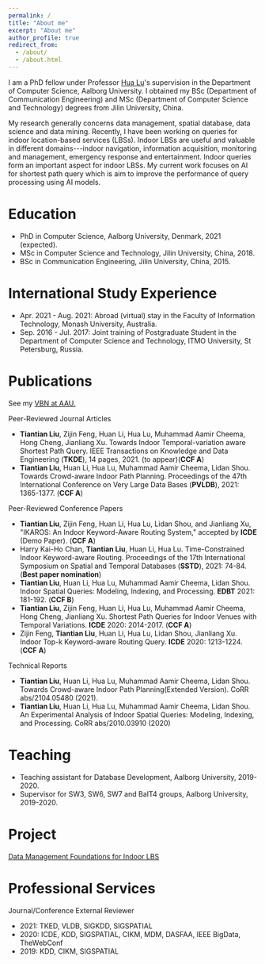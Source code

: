 ```yaml
---
permalink: /
title: "About me"
excerpt: "About me"
author_profile: true
redirect_from: 
  - /about/
  - /about.html
---
```


I am a PhD fellow under Professor [Hua Lu](https://luhua.ruc.dk/)'s supervision in the Department of Computer Science, Aalborg University.  I obtained my BSc (Department of Communication Engineering) and MSc (Department of Computer Science and Technology) degrees from Jilin University, China. 

My research generally concerns data management, spatial database, data science and data mining. Recently, I have been working on queries for indoor location-based services (LBSs). Indoor LBSs are useful and valuable in different domains---indoor navigation, information acquisition, monitoring and management, emergency response and entertainment. Indoor queries form an important aspect for indoor LBSs. My current work focuses on AI for shortest path query which is aim to improve the performance of query processing using AI models.

Education
======
* PhD in Computer Science, Aalborg University, Denmark, 2021 (expected).
* MSc in Computer Science and Technology, Jilin University, China, 2018.
* BSc in Communication Engineering, Jilin University, China, 2015.

International Study Experience
=====
* Apr. 2021 - Aug. 2021: Abroad (virtual) stay in the Faculty of Information Technology, Monash University, Australia.
* Sep. 2016 - Jul. 2017: Joint training of Postgraduate Student in the Department of Computer Science and Technology, ITMO University, St Petersburg, Russia.

Publications
======
See my [VBN at AAU.](https://vbn.aau.dk/en/persons/145323)

Peer-Reviewed Journal Articles
* __Tiantian Liu__, Zijin Feng, Huan Li, Hua Lu, Muhammad Aamir Cheema, Hong Cheng, Jianliang Xu. Towards Indoor Temporal-variation aware Shortest Path Query. IEEE Transactions on Knowledge and Data Engineering (__TKDE__), 14 pages, 2021. (to appear)(__CCF A__)
* __Tiantian Liu__, Huan Li, Hua Lu, Muhammad Aamir Cheema, Lidan Shou. Towards Crowd-aware Indoor Path Planning. Proceedings of the 47th International Conference on Very Large Data Bases (__PVLDB__), 2021: 1365-1377. (__CCF A__)

Peer-Reviewed Conference Papers
* __Tiantian Liu__, Zijin Feng, Huan Li, Hua Lu, Lidan Shou, and Jianliang Xu, "IKAROS: An Indoor Keyword-Aware Routing System," accepted by __ICDE__ (Demo Paper). (__CCF A__)
* Harry Kai-Ho Chan, __Tiantian Liu__, Huan Li, Hua Lu. Time-Constrained Indoor Keyword-aware Routing. Proceedings of the 17th International Symposium on Spatial and Temporal Databases (__SSTD__), 2021: 74-84. (__Best paper nomination__)
* __Tiantian Liu__, Huan Li, Hua Lu, Muhammad Aamir Cheema, Lidan Shou. Indoor Spatial Queries: Modeling, Indexing, and Processing. __EDBT__ 2021: 181-192. (__CCF B__)
* __Tiantian Liu__, Zijin Feng, Huan Li, Hua Lu, Muhammad Aamir Cheema, Hong Cheng, Jianliang Xu. Shortest Path Queries for Indoor Venues with Temporal Variations. __ICDE__ 2020: 2014-2017. (__CCF A__)
* Zijin Feng, __Tiantian Liu__, Huan Li, Hua Lu, Lidan Shou, Jianliang Xu. Indoor Top-k Keyword-aware Routing Query. __ICDE__ 2020: 1213-1224. (__CCF A__)

Technical Reports
* __Tiantian Liu__, Huan Li, Hua Lu, Muhammad Aamir Cheema, Lidan Shou. Towards Crowd-aware Indoor Path Planning(Extended Version). CoRR abs/2104.05480 (2021).
* __Tiantian Liu__, Huan Li, Hua Lu, Muhammad Aamir Cheema, Lidan Shou. An Experimental Analysis of Indoor Spatial Queries: Modeling, Indexing, and Processing. CoRR abs/2010.03910 (2020)
  
Teaching
======
* Teaching assistant for Database Development, Aalborg University, 2019-2020.
* Supervisor for SW3, SW6, SW7 and BaIT4 groups, Aalborg University, 2019-2020.
  
Project
======
[Data Management Foundations for Indoor LBS](https://indoorlbs.github.io)

Professional Services
======
Journal/Conference External Reviewer

* 2021: TKED, VLDB, SIGKDD, SIGSPATIAL
* 2020: ICDE, KDD, SIGSPATIAL, CIKM, MDM, DASFAA, IEEE BigData, TheWebConf
* 2019: KDD, CIKM, SIGSPATIAL
  

